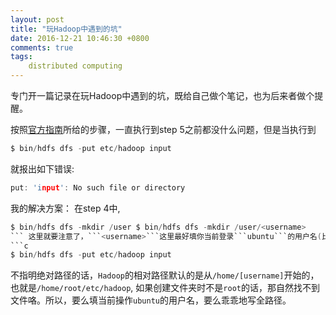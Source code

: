 ```yaml
---
layout: post
title: "玩Hadoop中遇到的坑"
date: 2016-12-21 10:46:30 +0800
comments: true
tags:
    distributed computing
---
```


专门开一篇记录在玩Hadoop中遇到的坑，既给自己做个笔记，也为后来者做个提醒。

按照[官方指南](http://hadoop.apache.org/docs/current/hadoop-project-dist/hadoop-common/SingleCluster.html)所给的步骤，一直执行到step 5之前都没什么问题，但是当执行到
```c
$ bin/hdfs dfs -put etc/hadoop input
```
<!--more-->

就报出如下错误:
```c
put: 'input': No such file or directory
```

我的解决方案：
在step 4中,
```c
$ bin/hdfs dfs -mkdir /user $ bin/hdfs dfs -mkdir /user/<username> 
``` 这里就要注意了，```<username>```这里最好填你当前登录```ubuntu```的用户名(比如```root```)，因为后面使用 
```c
$ bin/hdfs dfs -put etc/hadoop input 
```
不指明绝对路径的话，```Hadoop```的相对路径默认的是从```/home/[username]```开始的，也就是```/home/root/etc/hadoop```, 如果创建文件夹时不是```root```的话，那自然找不到文件咯。所以，要么填当前操作```ubuntu```的用户名，要么乖乖地写全路径。
